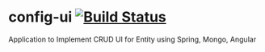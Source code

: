 # config-ui [![Build Status](http://digisprint-lp.com:5457/buildStatus/icon?job=config-pipeline)](http://digisprint-lp.com:5457/job/config-pipeline/)
Application to Implement CRUD UI for Entity using Spring, Mongo, Angular
